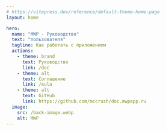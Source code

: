 ```yaml
---
# https://vitepress.dev/reference/default-theme-home-page
layout: home

hero:
  name: "MWP - Руководство"
  text: "пользователя"
  tagline: Как работать с приложением
  actions:
    - theme: brand
      text: Руководство
      link: /doc
    - theme: alt
      text: Соглашение
      link: /eula
    - theme: alt
      text: GitHub
      link: https://github.com/mccrush/doc.mwpapp.ru 
  image:
    src: /back-image.webp
    alt: MWP
---
```


